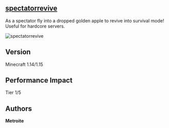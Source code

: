 ## [spectatorrevive](https://minhaskamal.github.io/DownGit/#/home?url=https://github.com/Metroite/datapacks/tree/master/spectatorrevive&rootDirectory=false)

As a spectator fly into a dropped golden apple to revive into survival mode! Useful for hardcore servers.

![spectatorrevive](spectatorrevive.png?raw=true "Unvanish from the dead")

## Version

Minecraft 1.14/1.15

## Performance Impact

Tier 1/5

## Authors

**Metroite**
